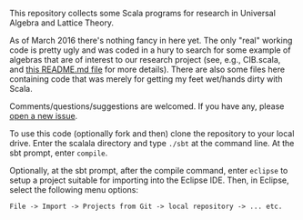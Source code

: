 This repository collects some Scala programs for research in Universal Algebra and Lattice Theory.

As of March 2016 there's nothing fancy in here yet.  The only "real" working code is pretty ugly and
was coded in a hury to search for some example of algebras that are of interest to our research
project (see, e.g., CIB.scala, and
[this README.md file](https://github.com/UACalc/AlgebraFiles/tree/master/Bergman) for more details).
There are also some files here containing code that was merely for getting my feet wet/hands dirty
with Scala.

Comments/questions/suggestions are welcomed.  If you have any, please
[open a new issue](https://github.com/williamdemeo/scalala/issues/new).

To use this code (optionally fork and then) clone the repository to your local drive.
Enter the scalala directory and type `./sbt` at the command line. At the sbt prompt,
enter `compile`.

Optionally, at the sbt prompt, after the compile command, enter `eclipse` to setup a project
suitable for importing into the Eclipse IDE. Then, in Eclipse, select the following menu options:

    File -> Import -> Projects from Git -> local repository -> ... etc.

